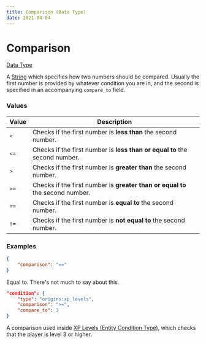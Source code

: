 ```yaml
---
title: Comparison (Data Type)
date: 2021-04-04
---
```


# Comparison

[Data Type](../data_types.md)

A [String](string.md) which specifies how two numbers should be compared. Usually the first number is provided by whatever condition you are in, and the second is specified in an accompanying `compare_to` field.

### Values

Value  | Description
-------|------
`<` | Checks if the first number is **less than** the second number.
`<=` | Checks if the first number is **less than or equal to** the second number.
`>` | Checks if the first number is **greater than** the second number.
`>=` | Checks if the first number is **greater than or equal to** the second number.
`==` | Checks if the first number is **equal to** the second number.
`!=` | Checks if the first number is **not equal to** the second number.


### Examples

```json
{
	"comparison": "=="
}
```

Equal to. There's not much to say about this.
<br>

```json
"condition": {
	"type": "origins:xp_levels",
	"comparison": ">=",
	"compare_to": 3
}
```

A comparison used inside [XP Levels (Entity Condition Type)](../entity_condition_types/xp_levels.md), which checks that the player is level 3 or higher.